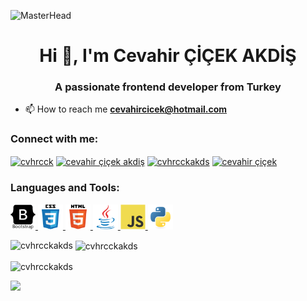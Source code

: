 ![MasterHead](https://www.webtasarimsistemleri.com/sayfalar/content/web-sitesi-tasarim-sirketi-nedir.jpg)
<h1 align="center">Hi 👋, I'm Cevahir ÇİÇEK AKDİŞ</h1>
<h3 align="center">A passionate frontend developer from Turkey</h3>

- 📫 How to reach me **cevahircicek@hotmail.com**

<h3 align="left">Connect with me:</h3>
<p align="left">
<a href="https://twitter.com/cvhrcck" target="blank"><img align="center" src="https://raw.githubusercontent.com/rahuldkjain/github-profile-readme-generator/master/src/images/icons/Social/twitter.svg" alt="cvhrcck" height="30" width="40" /></a>
<a href="https://linkedin.com/in/cevahir çi̇çek akdi̇ş" target="blank"><img align="center" src="https://raw.githubusercontent.com/rahuldkjain/github-profile-readme-generator/master/src/images/icons/Social/linked-in-alt.svg" alt="cevahir çi̇çek akdi̇ş" height="30" width="40" /></a>
<a href="https://instagram.com/cvhrcckakds" target="blank"><img align="center" src="https://raw.githubusercontent.com/rahuldkjain/github-profile-readme-generator/master/src/images/icons/Social/instagram.svg" alt="cvhrcckakds" height="30" width="40" /></a>
<a href="https://www.youtube.com/c/cevahir çiçek" target="blank"><img align="center" src="https://raw.githubusercontent.com/rahuldkjain/github-profile-readme-generator/master/src/images/icons/Social/youtube.svg" alt="cevahir çiçek" height="30" width="40" /></a>
</p>

<h3 align="left">Languages and Tools:</h3>
<p align="left"> <a href="https://getbootstrap.com" target="_blank" rel="noreferrer"> <img src="https://raw.githubusercontent.com/devicons/devicon/master/icons/bootstrap/bootstrap-plain-wordmark.svg" alt="bootstrap" width="40" height="40"/> </a> <a href="https://www.w3schools.com/css/" target="_blank" rel="noreferrer"> <img src="https://raw.githubusercontent.com/devicons/devicon/master/icons/css3/css3-original-wordmark.svg" alt="css3" width="40" height="40"/> </a> <a href="https://www.w3.org/html/" target="_blank" rel="noreferrer"> <img src="https://raw.githubusercontent.com/devicons/devicon/master/icons/html5/html5-original-wordmark.svg" alt="html5" width="40" height="40"/> </a> <a href="https://www.java.com" target="_blank" rel="noreferrer"> <img src="https://raw.githubusercontent.com/devicons/devicon/master/icons/java/java-original.svg" alt="java" width="40" height="40"/> </a> <a href="https://developer.mozilla.org/en-US/docs/Web/JavaScript" target="_blank" rel="noreferrer"> <img src="https://raw.githubusercontent.com/devicons/devicon/master/icons/javascript/javascript-original.svg" alt="javascript" width="40" height="40"/> </a> <a href="https://www.python.org" target="_blank" rel="noreferrer"> <img src="https://raw.githubusercontent.com/devicons/devicon/master/icons/python/python-original.svg" alt="python" width="40" height="40"/> </a> </p>

<p><img align="left" src="https://github-readme-stats.vercel.app/api/top-langs?username=cvhrcckakds&show_icons=true&locale=en&layout=compact" alt="cvhrcckakds" /></p>

<p>&nbsp;<img align="center" src="https://github-readme-stats.vercel.app/api?username=cvhrcckakds&show_icons=true&locale=en" alt="cvhrcckakds" /></p>

<p><img align="center" src="https://github-readme-streak-stats.herokuapp.com/?user=cvhrcckakds&" alt="cvhrcckakds" /></p>

<a href="https://visitcount.itsvg.in">
  <img src="https://visitcount.itsvg.in/api?id=Cvhrcckakds&label=Profile%20Views&pretty=false" />
</a>


